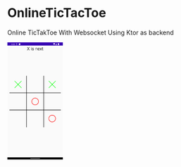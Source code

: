 # OnlineTicTacToe
Online TicTakToe With Websocket Using Ktor as backend

<img src="https://github.com/sonu0011/OnlineTicTacToe/blob/master/Screenshot_20221126_182246.png" width="25%">
